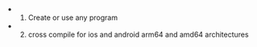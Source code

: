 - 1. Create or use any program 
- 2. cross compile for ios and android arm64 and amd64 architectures
